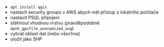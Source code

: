 - `apt install qgis`
- nastavit security groups v AWS abych měl přístup z lokálního počítače
- nastavit PSQL připojení
- stáhnout vhodnou vrstvu (pravděpodobně `dpnk_gpxfile_anonymized_avg`)
- vybrat oblast dat (nebo všechna)
- uložit jako SHP
